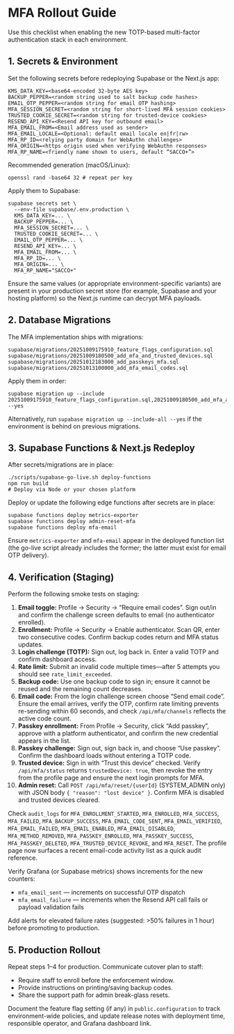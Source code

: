 # MFA Rollout Guide

Use this checklist when enabling the new TOTP-based multi-factor authentication stack in each environment.

## 1. Secrets & Environment

Set the following secrets before redeploying Supabase or the Next.js app:

```
KMS_DATA_KEY=<base64-encoded 32-byte AES key>
BACKUP_PEPPER=<random string used to salt backup code hashes>
EMAIL_OTP_PEPPER=<random string for email OTP hashing>
MFA_SESSION_SECRET=<random string for short-lived MFA session cookies>
TRUSTED_COOKIE_SECRET=<random string for trusted-device cookies>
RESEND_API_KEY=<Resend API key for outbound email>
MFA_EMAIL_FROM=<Email address used as sender>
MFA_EMAIL_LOCALE=<Optional: default email locale en|fr|rw>
MFA_RP_ID=<relying party domain for WebAuthn challenges>
MFA_ORIGIN=<https origin used when verifying WebAuthn responses>
MFA_RP_NAME=<friendly name shown to users, default “SACCO+”>
```

Recommended generation (macOS/Linux):

```
openssl rand -base64 32 # repeat per key
```

Apply them to Supabase:

```
supabase secrets set \
  --env-file supabase/.env.production \
  KMS_DATA_KEY=... \
  BACKUP_PEPPER=... \
  MFA_SESSION_SECRET=... \
  TRUSTED_COOKIE_SECRET=... \
  EMAIL_OTP_PEPPER=... \
  RESEND_API_KEY=... \
  MFA_EMAIL_FROM=... \
  MFA_RP_ID=... \
  MFA_ORIGIN=... \
  MFA_RP_NAME="SACCO+"
```

Ensure the same values (or appropriate environment-specific variants) are present in your production secret store (for example, Supabase and your hosting platform) so the Next.js runtime can decrypt MFA payloads.

## 2. Database Migrations

The MFA implementation ships with migrations:

```
supabase/migrations/20251009175910_feature_flags_configuration.sql
supabase/migrations/20251009180500_add_mfa_and_trusted_devices.sql
supabase/migrations/20251012183000_add_passkeys_mfa.sql
supabase/migrations/20251013100000_add_mfa_email_codes.sql
```

Apply them in order:

```
supabase migration up --include 20251009175910_feature_flags_configuration.sql,20251009180500_add_mfa_and_trusted_devices.sql,20251012183000_add_passkeys_mfa.sql,20251013100000_add_mfa_email_codes.sql --yes
```

Alternatively, run `supabase migration up --include-all --yes` if the environment is behind on previous migrations.

## 3. Supabase Functions & Next.js Redeploy

After secrets/migrations are in place:

```
./scripts/supabase-go-live.sh deploy-functions
npm run build
# Deploy via Node or your chosen platform
```

Deploy or update the following edge functions after secrets are in place:

```
supabase functions deploy metrics-exporter
supabase functions deploy admin-reset-mfa
supabase functions deploy mfa-email
```

Ensure `metrics-exporter` and `mfa-email` appear in the deployed function list (the go-live script already includes the former; the latter must exist for email OTP delivery).

## 4. Verification (Staging)

Perform the following smoke tests on staging:

1. **Email toggle:** Profile → Security → “Require email codes”. Sign out/in and confirm the challenge screen defaults to email (no authenticator enrolled).
2. **Enrollment:** Profile → Security → Enable authenticator. Scan QR, enter two consecutive codes. Confirm backup codes return and MFA status updates.
3. **Login challenge (TOTP):** Sign out, log back in. Enter a valid TOTP and confirm dashboard access.
4. **Rate limit:** Submit an invalid code multiple times—after 5 attempts you should see `rate_limit_exceeded`.
5. **Backup code:** Use one backup code to sign in; ensure it cannot be reused and the remaining count decreases.
6. **Email code:** From the login challenge screen choose “Send email code”. Ensure the email arrives, verify the OTP, confirm rate limiting prevents re-sending within 60 seconds, and check `/api/mfa/channels` reflects the active code count.
7. **Passkey enrollment:** From Profile → Security, click “Add passkey”, approve with a platform authenticator, and confirm the new credential appears in the list.
8. **Passkey challenge:** Sign out, sign back in, and choose “Use passkey”. Confirm the dashboard loads without entering a TOTP code.
9. **Trusted device:** Sign in with “Trust this device” checked. Verify `/api/mfa/status` returns `trustedDevice: true`, then revoke the entry from the profile page and ensure the next login prompts for MFA.
10. **Admin reset:** Call `POST /api/mfa/reset/{userId}` (SYSTEM_ADMIN only) with JSON body `{ "reason": "lost device" }`. Confirm MFA is disabled and trusted devices cleared.

Check `audit_logs` for `MFA_ENROLLMENT_STARTED`, `MFA_ENROLLED`, `MFA_SUCCESS`, `MFA_FAILED`, `MFA_BACKUP_SUCCESS`, `MFA_EMAIL_CODE_SENT`, `MFA_EMAIL_VERIFIED`, `MFA_EMAIL_FAILED`, `MFA_EMAIL_ENABLED`, `MFA_EMAIL_DISABLED`, `MFA_METHOD_REMOVED`, `MFA_PASSKEY_ENROLLED`, `MFA_PASSKEY_SUCCESS`, `MFA_PASSKEY_DELETED`, `MFA_TRUSTED_DEVICE_REVOKE`, and `MFA_RESET`. The profile page now surfaces a recent email-code activity list as a quick audit reference.

Verify Grafana (or Supabase metrics) shows increments for the new counters:

- `mfa_email_sent` — increments on successful OTP dispatch
- `mfa_email_failure` — increments when the Resend API call fails or payload validation fails

Add alerts for elevated failure rates (suggested: >50% failures in 1 hour) before promoting to production.

## 5. Production Rollout

Repeat steps 1–4 for production. Communicate cutover plan to staff:

- Require staff to enroll before the enforcement window.
- Provide instructions on printing/saving backup codes.
- Share the support path for admin break-glass resets.

Document the feature flag setting (if any) in `public.configuration` to track environment-wide policies, and update release notes with deployment time, responsible operator, and Grafana dashboard link.
